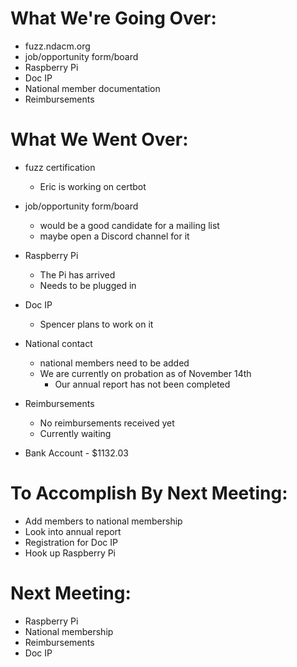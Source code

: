 # What We're Going Over:- fuzz.ndacm.org- job/opportunity form/board- Raspberry Pi- Doc IP- National member documentation- Reimbursements# What We Went Over:- fuzz certification	- Eric is working on certbot- job/opportunity form/board	- would be a good candidate for a mailing list	- maybe open a Discord channel for it- Raspberry Pi	- The Pi has arrived	- Needs to be plugged in- Doc IP	- Spencer plans to work on it- National contact	- national members need to be added	- We are currently on probation as of November 14th		- Our annual report has not been completed- Reimbursements	- No reimbursements received yet	- Currently waiting- Bank Account - $1132.03# To Accomplish By Next Meeting:  - Add members to national membership- Look into annual report- Registration for Doc IP- Hook up Raspberry Pi# Next Meeting:- Raspberry Pi- National membership- Reimbursements- Doc IP